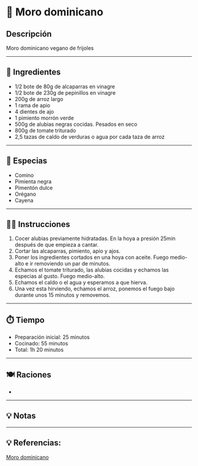 # 🍲 Moro dominicano

## Descripción

Moro dominicano vegano de frijoles

---

## 📝 Ingredientes

- 1/2 bote de 80g de alcaparras en vinagre
- 1/2 bote de 230g de pepinillos en vinagre
- 200g de arroz largo
- 1 rama de apio
- 4 dientes de ajo
- 1 pimiento morrón verde
- 500g de alubias negras cocidas. Pesados en seco
- 800g de tomate triturado
- 2,5 tazas de caldo de verduras o agua por cada taza de arroz

---

## 🌿 Especias

- Comino
- Pimienta negra
- Pimentón dulce
- Orégano
- Cayena

---

## 👩‍🍳 Instrucciones

1. Cocer alubias previamente hidratadas. En la hoya a presión 25min después de que empieza a cantar.
2. Cortar las alcaparras, pimiento, apio y ajos.
3. Poner los ingredientes cortados en una hoya con aceite. Fuego medio-alto e ir removiendo un par de minutos.
4. Echamos el tomate triturado, las alubias cocidas y echamos las especias al gusto. Fuego medio-alto.
5. Echamos el caldo o el agua y esperamos a que hierva.
6. Una vez esta hirviendo, echamos el arroz, ponemos el fuego bajo durante unos 15 minutos y removemos.

---

## ⏱️ Tiempo

- Preparación inicial: 25 minutos
- Cocinado: 55 minutos
- Total: 1h 20 minutos  

---

## 🍽️ Raciones

- 

---

## 💡 Notas

---

## 💡 Referencias:

[Moro dominicano](https://www.directoalpaladar.com/recetas-vegetarianas/moro-dominicano-habichuela-negra-receta-guarnicion-versatil-deliciosa)